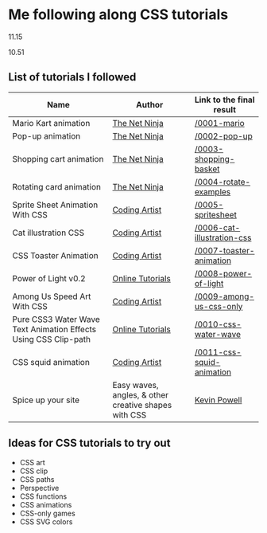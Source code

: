 # Me following along CSS tutorials

11.15

10.51

## List of tutorials I followed

| Name | Author | Link to the final result |
|----|----|----|
| Mario Kart animation | [The Net Ninja](https://www.youtube.com/watch?v=PjR97QzOrJM&list=PL4cUxeGkcC9iGYgmEd2dm3zAKzyCGDtM5&index=1) | [/0001-mario](/css-tests/0001-mario) |
| Pop-up animation | [The Net Ninja](https://www.youtube.com/watch?v=PjR97QzOrJM&list=PL4cUxeGkcC9iGYgmEd2dm3zAKzyCGDtM5&index=1) | [/0002-pop-up](/css-tests/0002-pop-up) |
| Shopping cart animation | [The Net Ninja](https://www.youtube.com/watch?v=PjR97QzOrJM&list=PL4cUxeGkcC9iGYgmEd2dm3zAKzyCGDtM5&index=1) | [/0003-shopping-basket](/css-tests//0003-shopping-basket) |
| Rotating card animation | [The Net Ninja](https://www.youtube.com/watch?v=PjR97QzOrJM&list=PL4cUxeGkcC9iGYgmEd2dm3zAKzyCGDtM5&index=1) | [/0004-rotate-examples](/css-tests/0004-rotate-examples) |
| Sprite Sheet Animation With CSS | [Coding Artist](https://www.youtube.com/watch?v=d6yvhI83hFk) | [/0005-spritesheet](/css-tests/0005-spritesheet) |
| Cat illustration CSS | [Coding Artist](https://www.youtube.com/watch?v=W0uw0zGRwoQ&pp=ygUUY2F0IGlsbHVzdHJhdGlvbiBjc3M%3D) | [/0006-cat-illustration-css](/css-tests/0006-cat-illustration-css) |
| CSS Toaster Animation | [Coding Artist](https://www.youtube.com/watch?v=W0uw0zGRwoQ&pp=ygUUY2F0IGlsbHVzdHJhdGlvbiBjc3M%3D) | [/0007-toaster-animation](/css-tests/0007-toaster-animation) |
| Power of Light v0.2 | [Online Tutorials](https://www.youtube.com/watch?v=SHRcgP_IZHI&pp=ygUXcG93ZXIgb2YgbGlnaHQgaHRtbCBjc3M%3D) | [/0008-power-of-light](/css-tests/0008-power-of-light) |
| Among Us Speed Art With CSS | [Coding Artist](https://www.youtube.com/watch?v=JDI0zz2Waqw&list=PLNCevxogE3fjFTYBst-r1gvlCMsUSzjEU&index=1) | [/0009-among-us-css-only](/css-tests/0009-among-us-css-only) |
| Pure CSS3 Water Wave Text Animation Effects Using CSS Clip-path | [Online Tutorials](https://www.youtube.com/watch?v=Tf6qm5JMUXQ) | [/0010-css-water-wave](/css-tests/0010-css-water-wave) |
| CSS squid animation | [Coding Artist](https://www.youtube.com/watch?v=rVpV3LFvbro&pp=ygUVb2N0b3B1cyBjb2RpbmcgYXJ0aXN0) | [/0011-css-squid-animation](/css-tests/0011-css-squid-animation) |
| Spice up your site | Easy waves, angles, & other creative shapes with CSS | [Kevin Powell](https://www.youtube.com/watch?v=hWGgw1K-i8Y) | [//css-tests/0012-css-shapes](/css-tests/0012-css-shapes) |

## Ideas for CSS tutorials to try out

- CSS art
- CSS clip
- CSS paths
- Perspective
- CSS functions
- CSS animations
- CSS-only games
- CSS SVG colors